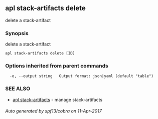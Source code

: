 ## apl stack-artifacts delete

delete a stack-artifact

### Synopsis


delete a stack-artifact

```
apl stack-artifacts delete [ID]
```

### Options inherited from parent commands

```
  -o, --output string   Output format: json|yaml (default "table")
```

### SEE ALSO
* [apl stack-artifacts](apl_stack-artifacts.md)	 - manage stack-artifacts

###### Auto generated by spf13/cobra on 11-Apr-2017
